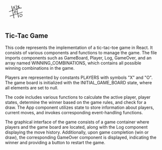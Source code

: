<!-- <img src='.public/xo-logo.jpg' alt='logo tic-tac game' alt='Logo by Tic-Tac Game' width='50'/> -->
<img src='xo-logo.jpg' alt='logo tic-tac game' alt='Logo by Tic-Tac Game' width='70'/>

## Tic-Tac Game

This code represents the implementation of a tic-tac-toe game in React. It consists of various components and functions to manage the game. The file imports components such as GameBoard, Player, Log, GameOver, and an array named WINNING_COMBINATIONS, which contains all possible winning combinations in the game.

Players are represented by constants PLAYERS with symbols "X" and "O". The game board is initialized with the INITIAL_GAME_BOARD state, where all elements are set to null.

The code includes various functions to calculate the active player, player states, determine the winner based on the game rules, and check for a draw. The App component utilizes state to store information about players, current moves, and invokes corresponding event-handling functions.

The graphical interface of the game consists of a game container where players and the game board are located, along with the Log component displaying the move history. Additionally, upon game completion (win or draw), the corresponding GameOver component is displayed, indicating the winner and providing a button to restart the game.
